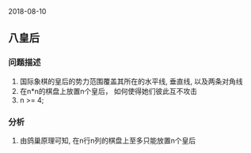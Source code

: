 2018-08-10

## 八皇后

### 问题描述
1. 国际象棋的皇后的势力范围覆盖其所在的水平线, 垂直线, 以及两条对角线
2. 在n*n的棋盘上放置n个皇后， 如何使得她们彼此互不攻击
3. n >= 4;

### 分析
1. 由鸽巢原理可知, 在n行n列的棋盘上至多只能放置n个皇后